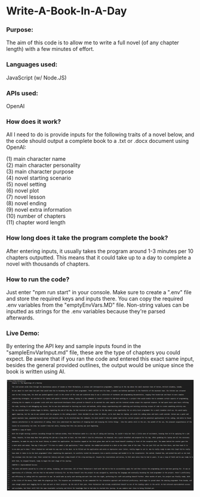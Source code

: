 # Write-A-Book-In-A-Day

### Purpose:

The aim of this code is to allow me to write a full novel (of any chapter length) with a few minutes of effort.

### Languages used: 

JavaScript (w/ Node.JS) 

### APIs used:

OpenAI

### How does it work?

All I need to do is provide inputs for the following traits of a novel below, and the code should output a complete book to a .txt or .docx document using OpenAI:

(1) main character name\
(2) main character personality\
(3) main character purpose\
(4) novel starting scenario\
(5) novel setting\
(6) novel plot\
(7) novel lesson\
(8) novel ending\
(9) novel extra information\
(10) number of chapters\
(11) chapter word length

### How long does it take the program complete the book?

After entering inputs, it usually takes the program around 1-3 minutes per 10 chapters outputted. This means that it could take up to a day to complete a novel with thousands of chapters.

### How to run the code?

Just enter "npm run start" in your console. Make sure to create a ".env" file and store the required keys and inputs there. You can copy the required .env variables from the "emptyEnvVars.MD" file. Non-string values can be inputted as strings for the .env variables because they're parsed afterwards.

### Live Demo:

By entering the API key and sample inputs found in the "sampleEnvVarInput.md" file, these are the type of chapters you could expect. Be aware that if you ran the code and entered this exact same input, besides the general provided outlines, the output would be unique since the book is written using AI.

<p align="center">
  <img src="images/sample_story_example.png" width="500" title="Sample Story Text Output">
</p>
